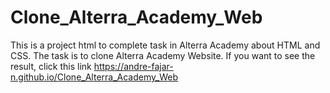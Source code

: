 # Clone_Alterra_Academy_Web
This is a project html to complete task in Alterra Academy about HTML and CSS. The task is to clone Alterra Academy Website. If you want to see the result, click this link https://andre-fajar-n.github.io/Clone_Alterra_Academy_Web
